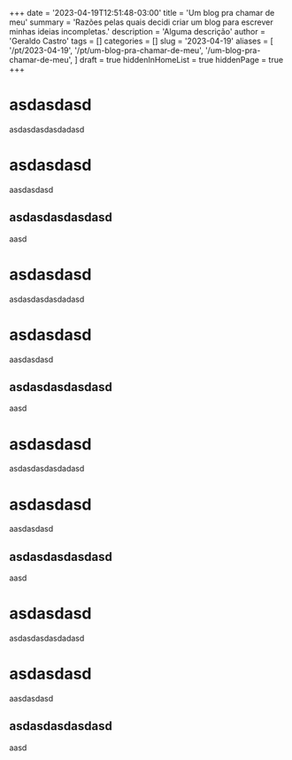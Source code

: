 +++
date = '2023-04-19T12:51:48-03:00'
title = 'Um blog pra chamar de meu'
summary = 'Razões pelas quais decidi criar um blog para escrever minhas ideias incompletas.'
description = 'Alguma descrição'
author = 'Geraldo Castro'
tags = []
categories = []
slug = '2023-04-19'
aliases = [
    '/pt/2023-04-19',
    '/pt/um-blog-pra-chamar-de-meu',
    '/um-blog-pra-chamar-de-meu',
]
draft = true
hiddenInHomeList = true
hiddenPage = true
+++

# asdasdasd

asdasdasdasdadasd

# asdasdasd

aasdasdasd

## asdasdasdasdasd

aasd

# asdasdasd

asdasdasdasdadasd

# asdasdasd

aasdasdasd

## asdasdasdasdasd

aasd

# asdasdasd

asdasdasdasdadasd

# asdasdasd

aasdasdasd

## asdasdasdasdasd

aasd

# asdasdasd

asdasdasdasdadasd

# asdasdasd

aasdasdasd

## asdasdasdasdasd

aasd
